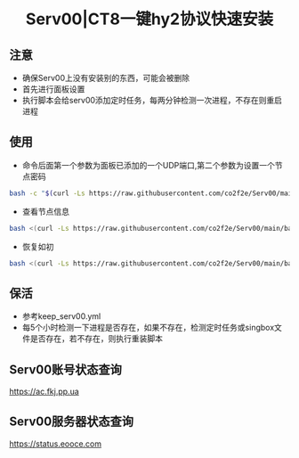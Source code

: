 <h1 align="center">
  Serv00|CT8一键hy2协议快速安装
</h1>

## 注意
* 确保Serv00上没有安装别的东西，可能会被删除
* 首先进行面板设置
* 执行脚本会给serv00添加定时任务，每两分钟检测一次进程，不存在则重启进程

## 使用
* 命令后面第一个参数为面板已添加的一个UDP端口,第二个参数为设置一个节点密码
```bash
bash -c "$(curl -Ls https://raw.githubusercontent.com/co2f2e/Serv00/main/bash/singbox_install.sh)" -- 9999 xxxx
```
* 查看节点信息
```bash
bash <(curl -Ls https://raw.githubusercontent.com/co2f2e/Serv00/main/bash/node_info.sh)
```

* 恢复如初
```bash
bash <(curl -Ls https://raw.githubusercontent.com/co2f2e/Serv00/main/bash/init_serv00.sh)
```

## 保活
* 参考keep_serv00.yml
* 每5个小时检测一下进程是否存在，如果不存在，检测定时任务或singbox文件是否存在，若不存在，则执行重装脚本

## Serv00账号状态查询
https://ac.fkj.pp.ua

## Serv00服务器状态查询
https://status.eooce.com













